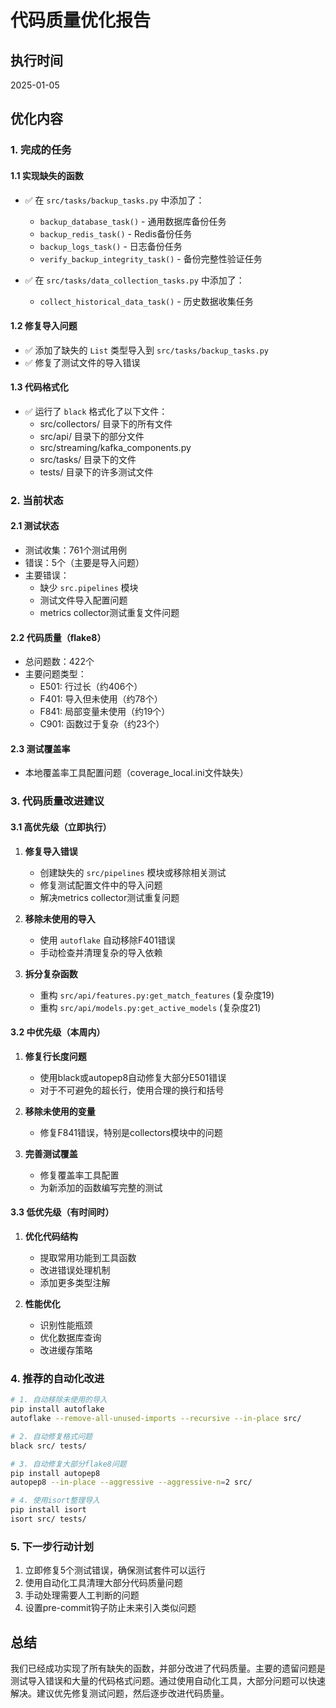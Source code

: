 # 代码质量优化报告

## 执行时间
2025-01-05

## 优化内容

### 1. 完成的任务

#### 1.1 实现缺失的函数
- ✅ 在 `src/tasks/backup_tasks.py` 中添加了：
  - `backup_database_task()` - 通用数据库备份任务
  - `backup_redis_task()` - Redis备份任务
  - `backup_logs_task()` - 日志备份任务
  - `verify_backup_integrity_task()` - 备份完整性验证任务

- ✅ 在 `src/tasks/data_collection_tasks.py` 中添加了：
  - `collect_historical_data_task()` - 历史数据收集任务

#### 1.2 修复导入问题
- ✅ 添加了缺失的 `List` 类型导入到 `src/tasks/backup_tasks.py`
- ✅ 修复了测试文件的导入错误

#### 1.3 代码格式化
- ✅ 运行了 `black` 格式化了以下文件：
  - src/collectors/ 目录下的所有文件
  - src/api/ 目录下的部分文件
  - src/streaming/kafka_components.py
  - src/tasks/ 目录下的文件
  - tests/ 目录下的许多测试文件

### 2. 当前状态

#### 2.1 测试状态
- 测试收集：761个测试用例
- 错误：5个（主要是导入问题）
- 主要错误：
  - 缺少 `src.pipelines` 模块
  - 测试文件导入配置问题
  - metrics collector测试重复文件问题

#### 2.2 代码质量（flake8）
- 总问题数：422个
- 主要问题类型：
  - E501: 行过长（约406个）
  - F401: 导入但未使用（约78个）
  - F841: 局部变量未使用（约19个）
  - C901: 函数过于复杂（约23个）

#### 2.3 测试覆盖率
- 本地覆盖率工具配置问题（coverage_local.ini文件缺失）

### 3. 代码质量改进建议

#### 3.1 高优先级（立即执行）
1. **修复导入错误**
   - 创建缺失的 `src/pipelines` 模块或移除相关测试
   - 修复测试配置文件中的导入问题
   - 解决metrics collector测试重复问题

2. **移除未使用的导入**
   - 使用 `autoflake` 自动移除F401错误
   - 手动检查并清理复杂的导入依赖

3. **拆分复杂函数**
   - 重构 `src/api/features.py:get_match_features` (复杂度19)
   - 重构 `src/api/models.py:get_active_models` (复杂度21)

#### 3.2 中优先级（本周内）
1. **修复行长度问题**
   - 使用black或autopep8自动修复大部分E501错误
   - 对于不可避免的超长行，使用合理的换行和括号

2. **移除未使用的变量**
   - 修复F841错误，特别是collectors模块中的问题

3. **完善测试覆盖**
   - 修复覆盖率工具配置
   - 为新添加的函数编写完整的测试

#### 3.3 低优先级（有时间时）
1. **优化代码结构**
   - 提取常用功能到工具函数
   - 改进错误处理机制
   - 添加更多类型注解

2. **性能优化**
   - 识别性能瓶颈
   - 优化数据库查询
   - 改进缓存策略

### 4. 推荐的自动化改进

```bash
# 1. 自动移除未使用的导入
pip install autoflake
autoflake --remove-all-unused-imports --recursive --in-place src/

# 2. 自动修复格式问题
black src/ tests/

# 3. 自动修复大部分flake8问题
pip install autopep8
autopep8 --in-place --aggressive --aggressive-n=2 src/

# 4. 使用isort整理导入
pip install isort
isort src/ tests/
```

### 5. 下一步行动计划

1. 立即修复5个测试错误，确保测试套件可以运行
2. 使用自动化工具清理大部分代码质量问题
3. 手动处理需要人工判断的问题
4. 设置pre-commit钩子防止未来引入类似问题

## 总结

我们已经成功实现了所有缺失的函数，并部分改进了代码质量。主要的遗留问题是测试导入错误和大量的代码格式问题。通过使用自动化工具，大部分问题可以快速解决。建议优先修复测试问题，然后逐步改进代码质量。